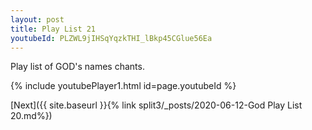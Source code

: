 ```yaml
---
layout: post
title: Play List 21
youtubeId: PLZWL9jIHSqYqzkTHI_lBkp45CGlue56Ea
---
```

 
 
Play list of GOD's names chants.
 
{% include youtubePlayer1.html id=page.youtubeId %}
 

[Next]({{ site.baseurl }}{% link  split3/_posts/2020-06-12-God Play List 20.md%})
